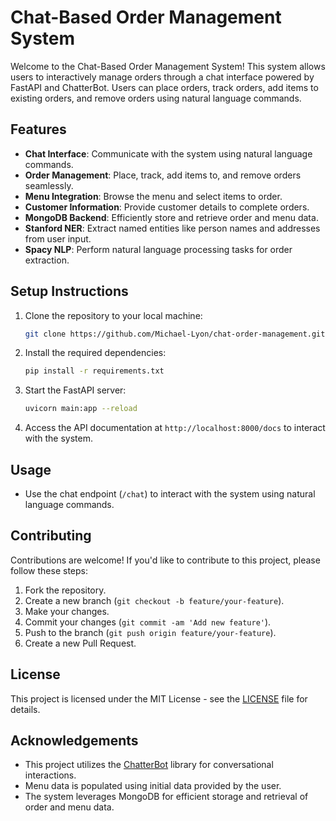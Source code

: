 
# Chat-Based Order Management System

Welcome to the Chat-Based Order Management System! This system allows users to interactively manage orders through a chat interface powered by FastAPI and ChatterBot. Users can place orders, track orders, add items to existing orders, and remove orders using natural language commands.

## Features

- **Chat Interface**: Communicate with the system using natural language commands.
- **Order Management**: Place, track, add items to, and remove orders seamlessly.
- **Menu Integration**: Browse the menu and select items to order.
- **Customer Information**: Provide customer details to complete orders.
- **MongoDB Backend**: Efficiently store and retrieve order and menu data.
- **Stanford NER**: Extract named entities like person names and addresses from user input.
- **Spacy NLP**: Perform natural language processing tasks for order extraction.

## Setup Instructions

1. Clone the repository to your local machine:

   ```bash
   git clone https://github.com/Michael-Lyon/chat-order-management.git
   ```

2. Install the required dependencies:

   ```bash
   pip install -r requirements.txt
   ```

3. Start the FastAPI server:

   ```bash
   uvicorn main:app --reload
   ```

4. Access the API documentation at `http://localhost:8000/docs` to interact with the system.

## Usage

- Use the chat endpoint (`/chat`) to interact with the system using natural language commands.
<!-- - Explore the `/menu` endpoint to view available menu items.
- Utilize the `/orders` endpoint to manage orders. -->

## Contributing

Contributions are welcome! If you'd like to contribute to this project, please follow these steps:

1. Fork the repository.
2. Create a new branch (`git checkout -b feature/your-feature`).
3. Make your changes.
4. Commit your changes (`git commit -am 'Add new feature'`).
5. Push to the branch (`git push origin feature/your-feature`).
6. Create a new Pull Request.

## License

This project is licensed under the MIT License - see the [LICENSE](LICENSE) file for details.

## Acknowledgements

- This project utilizes the [ChatterBot](https://github.com/gunthercox/ChatterBot) library for conversational interactions.
- Menu data is populated using initial data provided by the user.
- The system leverages MongoDB for efficient storage and retrieval of order and menu data.


